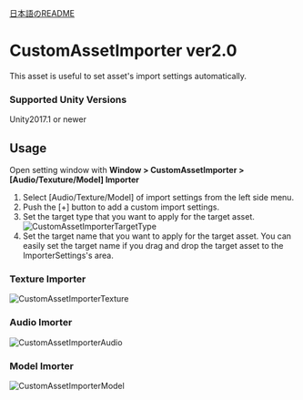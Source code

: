 [日本語のREADME](README.ja.md)  
  
# CustomAssetImporter ver2.0
This asset is useful to set asset's import settings automatically.  
### Supported Unity Versions
Unity2017.1 or newer

## Usage
Open setting window with
**Window > CustomAssetImporter > [Audio/Texuture/Model] Importer**  

1. Select [Audio/Texture/Model] of import settings from the left side menu.
2. Push the [+] button to add a custom import settings.
3. Set the target type that you want to apply for the target asset.  
![CustomAssetImporterTargetType](https://github.com/charcolle/CustomAssetImporter/blob/master/DescFiles/customassetimporter_targettype_screenshot.png?raw=true)  
4. Set the target name that you want to apply for the target asset. You can easily set the target name if you drag and drop the target asset to the ImporterSettings's area.


### Texture Importer
![CustomAssetImporterTexture](https://github.com/charcolle/CustomAssetImporter/blob/master/DescFiles/customassetimporter_texture_screenshot.png?raw=true)
### Audio Imorter
![CustomAssetImporterAudio](https://github.com/charcolle/CustomAssetImporter/blob/master/DescFiles/customassetimporter_screenshot.png?raw=true)
### Model Imorter
![CustomAssetImporterModel](https://github.com/charcolle/CustomAssetImporter/blob/master/DescFiles/customassetimporter_model_screenshot.png?raw=true)